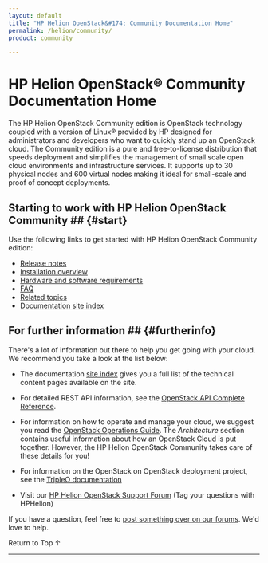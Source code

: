 ```yaml
---
layout: default
title: "HP Helion OpenStack&#174; Community Documentation Home"
permalink: /helion/community/
product: community

---
```

<!--PUBLISHED-->

<script>

function PageRefresh {
onLoad="window.refresh"
}

PageRefresh();

</script>

# HP Helion OpenStack&#174; Community Documentation Home

The HP Helion OpenStack Community edition is OpenStack technology coupled with a version of Linux&#174; provided by HP designed for administrators and developers who want to quickly stand up an OpenStack cloud. The Community edition is a pure and free-to-license distribution that speeds deployment and simplifies the management of small scale open cloud environments and infrastructure services. It supports up to 30 physical nodes and 600 virtual nodes making it ideal for small-scale and proof of concept deployments.
<!-- Next 2 graphs, text from Jim Gardner email 4/24
HP Helion OpenStack Community Edition is a pure and free-to-license distribution that speeds deployment and simplifies the management of small scale open cloud environments and infrastructure services. 

HP Helion OpenStack is a hardened enterprise-grade product set that speeds deployment and simplifies management of private, public or hybrid clouds and infrastructure services for developers, enterprises and service providers.

This page covers the following topics:

* [Available Services](#services)
* [Starting to work with HP Helion OpenStack Community](#start)
* [REST API information](#api)
* [For further information](#furtherinfo)

## Available Services ## {#services}

HP Helion OpenStack Community Edition consists of many services based on the different OpenStack projects to provide the functionality you need. Visit the [HP OpenStack Community Edition Services Overview page](/helion/community/services/overview/) for a complete list of services. -->

## Starting to work with HP Helion OpenStack Community ## {#start}

Use the following links to get started with HP Helion OpenStack Community edition:

* [Release notes](/helion/community/release-notes/)
* [Installation overview](/helion/community/install-overview/) 
* [Hardware and software requirements](/helion/community/hwsw-requirements/)
* [FAQ](/helion/community/faq/)
* [Related topics](/helion/community/related-links/)
* [Documentation site index](/helion/community/siteindex/)

<!--*
* [Technical overview](/helion/community/technical-overview/)
* [Glossary](/helion/community/glossary/) 

## REST API information ## {#api}

For detailed REST API information, see the [OpenStack API Complete Reference](http://api.openstack.org/api-ref.html). -->

## For further information ## {#furtherinfo}

There's a lot of information out there to help you get going with your cloud. We recommend you take a look at the list below:

* The documentation [site index](/helion/community/siteindex/) gives you a full list of the technical content pages available on the site.

* For detailed REST API information, see the [OpenStack API Complete Reference](http://api.openstack.org/api-ref.html).

* For information on how to operate and manage your cloud, we suggest you read the [OpenStack Operations Guide](http://docs.openstack.org/ops/). The *Architecture* section contains useful information about how an OpenStack Cloud is put together. However, the HP Helion OpenStack Community takes care of these details for you!

* For information on the OpenStack on OpenStack deployment project, see the [TripleO documentation](https://wiki.openstack.org/wiki/TripleO)

* Visit our [HP Helion OpenStack Support Forum](https://ask.openstack.org) (Tag your questions with HPHelion)


<!--* See [HP Helion OpenStack Community Edition Glossary](/helion/community/glossary/) for definitions of important terms.-->
If you have a question, feel free to [post something over on our forums](https://connect.hpcloud.com/). We'd love to help.


 <a href="#top" style="padding:14px 0px 14px 0px; text-decoration: none;"> Return to Top &#8593; </a>

----
